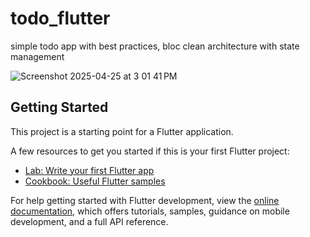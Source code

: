 # todo_flutter

simple todo app with best practices, bloc clean architecture with state management

![Screenshot 2025-04-25 at 3 01 41 PM](https://github.com/user-attachments/assets/6faf2ae8-a8a3-4ee1-9c58-a6552dce6cd8)

## Getting Started

This project is a starting point for a Flutter application.

A few resources to 
get you started if this is your first Flutter project:

- [Lab: Write your first Flutter app](https://docs.flutter.dev/get-started/codelab)
- [Cookbook: Useful Flutter samples](https://docs.flutter.dev/cookbook)

For help getting started with Flutter development, view the
[online documentation](https://docs.flutter.dev/), which offers tutorials,
samples, guidance on mobile development, and a full API reference.
